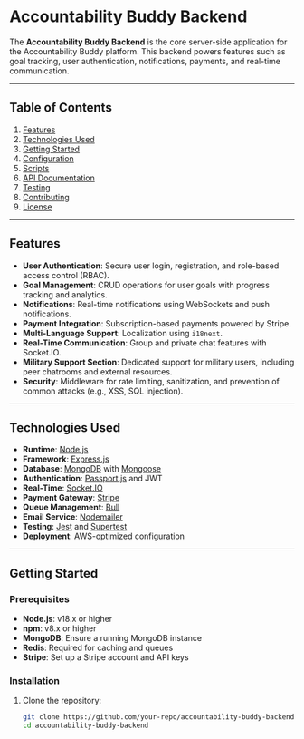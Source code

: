# Accountability Buddy Backend

The **Accountability Buddy Backend** is the core server-side application for the Accountability Buddy platform. This backend powers features such as goal tracking, user authentication, notifications, payments, and real-time communication.

---

## Table of Contents

1. [Features](#features)
2. [Technologies Used](#technologies-used)
3. [Getting Started](#getting-started)
4. [Configuration](#configuration)
5. [Scripts](#scripts)
6. [API Documentation](#api-documentation)
7. [Testing](#testing)
8. [Contributing](#contributing)
9. [License](#license)

---

## Features

- **User Authentication**: Secure user login, registration, and role-based access control (RBAC).
- **Goal Management**: CRUD operations for user goals with progress tracking and analytics.
- **Notifications**: Real-time notifications using WebSockets and push notifications.
- **Payment Integration**: Subscription-based payments powered by Stripe.
- **Multi-Language Support**: Localization using `i18next`.
- **Real-Time Communication**: Group and private chat features with Socket.IO.
- **Military Support Section**: Dedicated support for military users, including peer chatrooms and external resources.
- **Security**: Middleware for rate limiting, sanitization, and prevention of common attacks (e.g., XSS, SQL injection).

---

## Technologies Used

- **Runtime**: [Node.js](https://nodejs.org)
- **Framework**: [Express.js](https://expressjs.com)
- **Database**: [MongoDB](https://www.mongodb.com) with [Mongoose](https://mongoosejs.com)
- **Authentication**: [Passport.js](https://www.passportjs.org) and JWT
- **Real-Time**: [Socket.IO](https://socket.io)
- **Payment Gateway**: [Stripe](https://stripe.com)
- **Queue Management**: [Bull](https://optimalbits.github.io/bull/)
- **Email Service**: [Nodemailer](https://nodemailer.com)
- **Testing**: [Jest](https://jestjs.io) and [Supertest](https://github.com/visionmedia/supertest)
- **Deployment**: AWS-optimized configuration

---

## Getting Started

### Prerequisites

- **Node.js**: v18.x or higher
- **npm**: v8.x or higher
- **MongoDB**: Ensure a running MongoDB instance
- **Redis**: Required for caching and queues
- **Stripe**: Set up a Stripe account and API keys

### Installation

1. Clone the repository:
   ```bash
   git clone https://github.com/your-repo/accountability-buddy-backend.git
   cd accountability-buddy-backend
